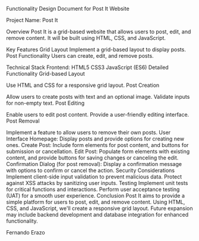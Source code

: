 Functionality Design Document for Post It Website

Project Name: Post It

Overview
Post It is a grid-based website that allows users to post, edit, and remove content. It will be built using HTML, CSS, and JavaScript.

Key Features
	Grid Layout
	Implement a grid-based layout to display posts.
	Post Functionality
	Users can create, edit, and remove posts.
 
Technical Stack
	Frontend:
	HTML5
	CSS3
	JavaScript (ES6)
	Detailed Functionality
	Grid-based Layout

Use HTML and CSS for a responsive grid layout.
Post Creation

Allow users to create posts with text and an optional image.
Validate inputs for non-empty text.
Post Editing

Enable users to edit post content.
Provide a user-friendly editing interface.
Post Removal

Implement a feature to allow users to remove their own posts.
User Interface
Homepage: Display posts and provide options for creating new ones.
Create Post: Include form elements for post content, and buttons for submission or cancellation.
Edit Post: Populate form elements with existing content, and provide buttons for saving changes or canceling the edit.
Confirmation Dialog (for post removal): Display a confirmation message with options to confirm or cancel the action.
Security Considerations
Implement client-side input validation to prevent malicious data.
Protect against XSS attacks by sanitizing user inputs.
Testing
Implement unit tests for critical functions and interactions.
Perform user acceptance testing (UAT) for a smooth user experience.
Conclusion
Post It aims to provide a simple platform for users to post, edit, and remove content. Using HTML, CSS, and JavaScript, we'll create a responsive grid layout. Future expansion may include backend development and database integration for enhanced functionality.

Fernando Erazo


